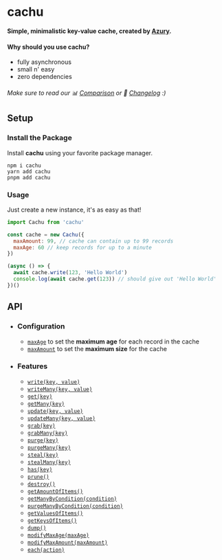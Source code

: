 # cachu

**Simple, minimalistic key-value cache, created by [Azury](https://azury.dev).**

#### Why should you use cachu?

- fully asynchronous
- small n' easy
- zero dependencies

###### Make sure to read our 📊 [Comparison](https://github.com/azurydev/cachu/blob/current/comparison.md) or 📃 [Changelog](https://github.com/azurydev/cachu/blob/current/changelog.md) :)

## Setup

### Install the Package

Install **cachu** using your favorite package manager.

```sh-session
npm i cachu
yarn add cachu
pnpm add cachu
```

### Usage

Just create a new instance, it's as easy as that!

```js
import Cachu from 'cachu'

const cache = new Cachu({
  maxAmount: 99, // cache can contain up to 99 records
  maxAge: 60 // keep records for up to a minute
})

(async () => {
  await cache.write(123, 'Hello World')
  console.log(await cache.get(123)) // should give out 'Hello World'
})()
```

## API

- ### Configuration

  - [`maxAge`](https://github.com/azurydev/cachu/blob/current/guide/configuration/maxAge) to set the **maximum age** for each record in the cache
  - [`maxAmount`](https://github.com/azurydev/cachu/blob/current/guide/configuration/maxAmount) to set the **maximum size** for the cache

- ### Features

  - [`write(key, value)`](https://github.com/azurydev/cachu/blob/current/guide/features/write)
  - [`writeMany(key, value)`](https://github.com/azurydev/cachu/blob/current/guide/features/writeMany)
  - [`get(key)`](https://github.com/azurydev/cachu/blob/current/guide/features/get)
  - [`getMany(key)`](https://github.com/azurydev/cachu/blob/current/guide/features/getMany)
  - [`update(key, value)`](https://github.com/azurydev/cachu/blob/current/guide/features/update)
  - [`updateMany(key, value)`](https://github.com/azurydev/cachu/blob/current/guide/features/updateMany)
  - [`grab(key)`](https://github.com/azurydev/cachu/blob/current/guide/features/grab)
  - [`grabMany(key)`](https://github.com/azurydev/cachu/blob/current/guide/features/grabMany)
  - [`purge(key)`](https://github.com/azurydev/cachu/blob/current/guide/features/purge)
  - [`purgeMany(key)`](https://github.com/azurydev/cachu/blob/current/guide/features/purgeMany)
  - [`steal(key)`](https://github.com/azurydev/cachu/blob/current/guide/features/steal)
  - [`stealMany(key)`](https://github.com/azurydev/cachu/blob/current/guide/features/stealMany)
  - [`has(key)`](https://github.com/azurydev/cachu/blob/current/guide/features/has)
  - [`prune()`](https://github.com/azurydev/cachu/blob/current/guide/features/prune)
  - [`destroy()`](https://github.com/azurydev/cachu/blob/current/guide/features/destroy)
  - [`getAmountOfItems()`](https://github.com/azurydev/cachu/blob/current/guide/features/getAmountOfItems)
  - [`getManyByCondition(condition)`](https://github.com/azurydev/cachu/blob/current/guide/features/getManyByCondition)
  - [`purgeManyByCondition(condition)`](https://github.com/azurydev/cachu/blob/current/guide/features/purgeManyByCondition)
  - [`getValuesOfItems()`](https://github.com/azurydev/cachu/blob/current/guide/features/getValuesOfItems)
  - [`getKeysOfItems()`](https://github.com/azurydev/cachu/blob/current/guide/features/getKeysOfItems)
  - [`dump()`](https://github.com/azurydev/cachu/blob/current/guide/features/dump)
  - [`modifyMaxAge(maxAge)`](https://github.com/azurydev/cachu/blob/current/guide/features/modifyMaxAge)
  - [`modifyMaxAmount(maxAmount)`](https://github.com/azurydev/cachu/blob/current/guide/features/modifyMaxAmount)
  - [`each(action)`](https://github.com/azurydev/cachu/blob/current/guide/features/each)
